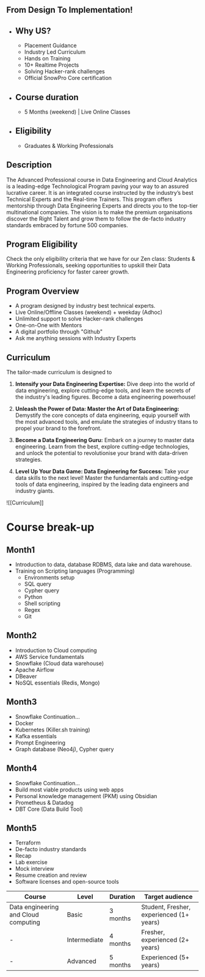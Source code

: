 ## From Design To Implementation!

- ## Why US?
	- Placement Guidance
	- Industry Led Curriculum
	- Hands on Training
	- 10+ Realtime Projects
	- Solving Hacker-rank challenges
	- Official SnowPro Core certification
- ## Course duration
	- 5 Months (weekend) | Live Online Classes
- ## Eligibility
	- Graduates & Working Professionals

## Description

The Advanced Professional course in Data Engineering and Cloud Analytics is a leading-edge Technological Program paving your way to an assured lucrative career. It is an integrated course instructed by the industry’s best Technical Experts and the Real-time Trainers. This program offers mentorship through Data Engineering Experts and directs you to the top-tier multinational companies. The vision is to make the premium organisations discover the Right Talent and grow them to follow the de-facto industry standards embraced by fortune 500 companies.

## Program Eligibility

Check the only eligibility criteria that we have for our Zen class: Students & Working Professionals, seeking opportunities to upskill their Data Engineering proficiency for faster career growth.

## Program Overview

- A program designed by industry best technical experts. 
- Live Online/Offline Classes (weekend) + weekday (Adhoc)
- Unlimited support to solve Hacker-rank challenges
- One-on-One with Mentors
- A digital portfolio through "Github"
- Ask me anything sessions with Industry Experts

## Curriculum

The tailor-made curriculum is designed to 

1. **Intensify your Data Engineering Expertise:** Dive deep into the world of data engineering, explore cutting-edge tools, and learn the secrets of the industry's leading figures. Become a data engineering powerhouse!
    
2. **Unleash the Power of Data: Master the Art of Data Engineering:** Demystify the core concepts of data engineering, equip yourself with the most advanced tools, and emulate the strategies of industry titans to propel your brand to the forefront.
    
3. **Become a Data Engineering Guru:** Embark on a journey to master data engineering. Learn from the best, explore cutting-edge technologies, and unlock the potential to revolutionise your brand with data-driven strategies.
    
4. **Level Up Your Data Game: Data Engineering for Success:** Take your data skills to the next level! Master the fundamentals and cutting-edge tools of data engineering, inspired by the leading data engineers and industry giants.

![[Curriculum]]



# Course break-up

## Month1
- Introduction to data, database RDBMS, data lake and data warehouse.
- Training on Scripting languages (Programming)
	- Environments setup
	- SQL query
	- Cypher query 
	- Python
	- Shell scripting
	- Regex
	- Git
## Month2
- Introduction to Cloud computing
- AWS Service fundamentals
- Snowflake (Cloud data warehouse)
- Apache Airflow
- DBeaver 
- NoSQL essentials (Redis, Mongo)
## Month3
- Snowflake Continuation...
- Docker
- Kubernetes (Killer.sh training)
- Kafka essentials
- Prompt Engineering
- Graph database (Neo4j), Cypher query
## Month4
- Snowflake Continuation...
- Build most viable products using web apps
- Personal knowledge management (PKM) using Obsidian
- Prometheus & Datadog
- DBT Core (Data Build Tool)
## Month5
- Terraform
- De-facto industry standards
- Recap 
- Lab exercise
- Mock interview
- Resume creation and review
- Software licenses and open-source tools

| Course                               | Level        | Duration | Target audience                          |
| ------------------------------------ | ------------ | -------- | ---------------------------------------- |
| Data engineering and Cloud computing | Basic        | 3 months | Student, Fresher, experienced (1+ years) |
| -                                    | Intermediate | 4 months | Fresher, experienced (2+ years)          |
| -                                    | Advanced     | 5 months | Experienced (5+ years)                   |
